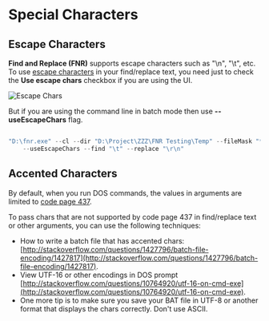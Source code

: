 # Special Characters

## Escape Characters

**Find and Replace (FNR)** supports escape characters such as "\n", "\t", etc. To use [escape characters](https://en.wikipedia.org/wiki/Escape_character) in your find/replace text, you need just to check the **Use escape chars** checkbox if you are using the UI. 

<img src="images/escape-chars.png" alt="Escape Chars"/>

But if you are using the command line in batch mode then use **--useEscapeChars** flag.


```csharp

"D:\fnr.exe" --cl --dir "D:\Project\ZZZ\FNR Testing\Temp" --fileMask "*.*" --includeSubDirectories 
    --useEscapeChars --find "\t" --replace "\r\n"

```

## Accented Characters

By default, when you run DOS commands, the values in arguments are limited to [code page 437](https://en.wikipedia.org/wiki/Code_page_437). 

To pass chars that are not supported by code page 437 in find/replace text or other arguments, you can use the following techniques:

 - How to write a batch file that has accented chars: [http://stackoverflow.com/questions/1427796/batch-file-encoding/1427817](http://stackoverflow.com/questions/1427796/batch-file-encoding/1427817).
 - View UTF-16 or other encodings in DOS prompt [http://stackoverflow.com/questions/10764920/utf-16-on-cmd-exe](http://stackoverflow.com/questions/10764920/utf-16-on-cmd-exe). 
 - One more tip is to make sure you save your BAT file in UTF-8 or another format that displays the chars correctly. Don't use ASCII.